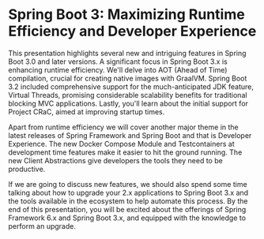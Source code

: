 # Spring Boot 3: Maximizing Runtime Efficiency and Developer Experience

This presentation highlights several new and intriguing features in Spring Boot 3.0 and later versions. A significant focus in Spring Boot 3.x is enhancing runtime efficiency. We'll delve into AOT (Ahead of Time) compilation, crucial for creating native images with GraalVM. Spring Boot 3.2 included comprehensive support for the much-anticipated JDK feature, Virtual Threads, promising considerable scalability benefits for traditional blocking MVC applications. Lastly, you'll learn about the initial support for Project CRaC, aimed at improving startup times.

Apart from runtime efficiency we will cover another major theme in the latest releases of Spring Framework and Spring Boot and that is Developer Experience. The new Docker Compose Module and Testcontainers at development time features make it easier to hit the ground running. The new Client Abstractions give developers the tools they need to be productive.

If we are going to discuss new features, we should also spend some time talking about how to upgrade your 2.x applications to Spring Boot 3.x and the tools available in the ecosystem to help automate this process. By the end of this presentation, you will be excited about the offerings of Spring Framework 6.x and Spring Boot 3.x, and equipped with the knowledge to perform an upgrade.